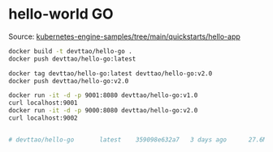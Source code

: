 # hello-world GO

Source: [kubernetes-engine-samples/tree/main/quickstarts/hello-app](https://github.com/GoogleCloudPlatform/kubernetes-engine-samples/tree/main/quickstarts/hello-app)

```bash
docker build -t devttao/hello-go .
docker push devttao/hello-go:latest

docker tag devttao/hello-go:latest devttao/hello-go:v2.0
docker push devttao/hello-go:v2.0

docker run -it -d -p 9001:8080 devttao/hello-go:v1.0
curl localhost:9001
docker run -it -d -p 9000:8080 devttao/hello-go:v2.0
curl localhost:9002


# devttao/hello-go       latest    359098e632a7   3 days ago      27.6MB
```

